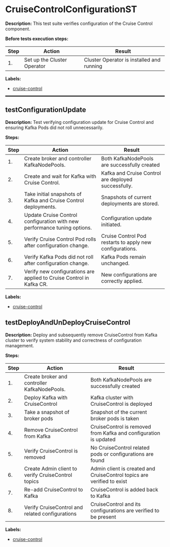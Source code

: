 # CruiseControlConfigurationST

**Description:** This test suite verifies configuration of the Cruise Control component.

**Before tests execution steps:**

| Step | Action | Result |
| - | - | - |
| 1. | Set up the Cluster Operator | Cluster Operator is installed and running |

**Labels:**

* [cruise-control](labels/cruise-control.md)

<hr style="border:1px solid">

## testConfigurationUpdate

**Description:** Test verifying configuration update for Cruise Control and ensuring Kafka Pods did not roll unnecessarily.

**Steps:**

| Step | Action | Result |
| - | - | - |
| 1. | Create broker and controller KafkaNodePools. | Both KafkaNodePools are successfully created |
| 2. | Create and wait for Kafka with Cruise Control. | Kafka and Cruise Control are deployed successfully. |
| 3. | Take initial snapshots of Kafka and Cruise Control deployments. | Snapshots of current deployments are stored. |
| 4. | Update Cruise Control configuration with new performance tuning options. | Configuration update initiated. |
| 5. | Verify Cruise Control Pod rolls after configuration change. | Cruise Control Pod restarts to apply new configurations. |
| 6. | Verify Kafka Pods did not roll after configuration change. | Kafka Pods remain unchanged. |
| 7. | Verify new configurations are applied to Cruise Control in Kafka CR. | New configurations are correctly applied. |

**Labels:**

* [cruise-control](labels/cruise-control.md)


## testDeployAndUnDeployCruiseControl

**Description:** Deploy and subsequently remove CruiseControl from Kafka cluster to verify system stability and correctness of configuration management.

**Steps:**

| Step | Action | Result |
| - | - | - |
| 1. | Create broker and controller KafkaNodePools. | Both KafkaNodePools are successfully created |
| 2. | Deploy Kafka with CruiseControl | Kafka cluster with CruiseControl is deployed |
| 3. | Take a snapshot of broker pods | Snapshot of the current broker pods is taken |
| 4. | Remove CruiseControl from Kafka | CruiseControl is removed from Kafka and configuration is updated |
| 5. | Verify CruiseControl is removed | No CruiseControl related pods or configurations are found |
| 6. | Create Admin client to verify CruiseControl topics | Admin client is created and CruiseControl topics are verified to exist |
| 7. | Re-add CruiseControl to Kafka | CruiseControl is added back to Kafka |
| 8. | Verify CruiseControl and related configurations | CruiseControl and its configurations are verified to be present |

**Labels:**

* [cruise-control](labels/cruise-control.md)

